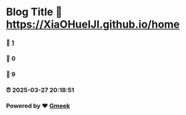 # Blog Title :link: https://XiaOHueIJI.github.io/home 
### :page_facing_up: [1](https://XiaOHueIJI.github.io/home/tag.html) 
### :speech_balloon: 0 
### :hibiscus: 9 
### :alarm_clock: 2025-03-27 20:18:51 
### Powered by :heart: [Gmeek](https://github.com/Meekdai/Gmeek)
